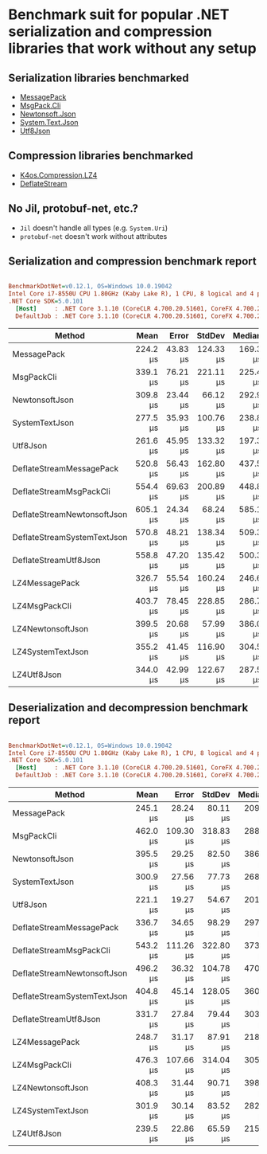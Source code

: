 # Benchmark suit for popular .NET serialization and compression libraries that work without any setup

## Serialization libraries benchmarked

* [MessagePack](https://github.com/neuecc/MessagePack-CSharp)
* [MsgPack.Cli](https://github.com/msgpack/msgpack-cli)
* [Newtonsoft.Json](https://github.com/JamesNK/Newtonsoft.Json)
* [System.Text.Json](https://docs.microsoft.com/en-us/dotnet/api/system.text.json)
* [Utf8Json](https://github.com/neuecc/Utf8Json)

## Compression libraries benchmarked

* [K4os.Compression.LZ4](https://github.com/MiloszKrajewski/K4os.Compression.LZ4)
* [DeflateStream](https://docs.microsoft.com/en-us/dotnet/api/system.io.compression.deflatestream)

## No Jil, protobuf-net, etc.?

* `Jil` doesn't handle all types (e.g. `System.Uri`)
* `protobuf-net` doesn't work without attributes

## Serialization and compression benchmark report

``` ini

BenchmarkDotNet=v0.12.1, OS=Windows 10.0.19042
Intel Core i7-8550U CPU 1.80GHz (Kaby Lake R), 1 CPU, 8 logical and 4 physical cores
.NET Core SDK=5.0.101
  [Host]     : .NET Core 3.1.10 (CoreCLR 4.700.20.51601, CoreFX 4.700.20.51901), X64 RyuJIT
  DefaultJob : .NET Core 3.1.10 (CoreCLR 4.700.20.51601, CoreFX 4.700.20.51901), X64 RyuJIT


```
|                      Method |     Mean |    Error |    StdDev |   Median | Ratio | RatioSD |  Size | SizeRatio |
|---------------------------- |---------:|---------:|----------:|---------:|------:|--------:|------:|----------:|
|                 MessagePack | 224.2 μs | 43.83 μs | 124.33 μs | 169.3 μs |  0.75 |    0.42 | 10950 |      0.86 |
|                  MsgPackCli | 339.1 μs | 76.21 μs | 221.11 μs | 225.4 μs |  1.13 |    0.75 |  7586 |      0.60 |
|              NewtonsoftJson | 309.8 μs | 23.44 μs |  66.12 μs | 292.9 μs |  1.00 |    0.00 | 12661 |      1.00 |
|              SystemTextJson | 277.5 μs | 35.93 μs | 100.76 μs | 238.8 μs |  0.91 |    0.32 | 12603 |      1.00 |
|                    Utf8Json | 261.6 μs | 45.95 μs | 133.32 μs | 197.3 μs |  0.90 |    0.50 | 13156 |      1.04 |
|    DeflateStreamMessagePack | 520.8 μs | 56.43 μs | 162.80 μs | 437.5 μs |  1.76 |    0.65 |  5867 |      0.46 |
|     DeflateStreamMsgPackCli | 554.4 μs | 69.63 μs | 200.89 μs | 448.8 μs |  1.79 |    0.61 |  4795 |      0.38 |
| DeflateStreamNewtonsoftJson | 605.1 μs | 24.34 μs |  68.24 μs | 585.1 μs |  2.01 |    0.35 |  5900 |      0.47 |
| DeflateStreamSystemTextJson | 570.8 μs | 48.21 μs | 138.34 μs | 509.3 μs |  1.90 |    0.49 |  5884 |      0.46 |
|       DeflateStreamUtf8Json | 558.8 μs | 47.20 μs | 135.42 μs | 500.3 μs |  1.87 |    0.52 |  6130 |      0.48 |
|              LZ4MessagePack | 326.7 μs | 55.54 μs | 160.24 μs | 246.6 μs |  1.11 |    0.59 |  8103 |      0.64 |
|               LZ4MsgPackCli | 403.7 μs | 78.45 μs | 228.85 μs | 286.7 μs |  1.37 |    0.82 |  6797 |      0.54 |
|           LZ4NewtonsoftJson | 399.5 μs | 20.68 μs |  57.99 μs | 386.0 μs |  1.32 |    0.20 |  8993 |      0.71 |
|           LZ4SystemTextJson | 355.2 μs | 41.45 μs | 116.90 μs | 304.5 μs |  1.19 |    0.43 |  8977 |      0.71 |
|                 LZ4Utf8Json | 344.0 μs | 42.99 μs | 122.67 μs | 287.5 μs |  1.14 |    0.40 |  9289 |      0.73 |

## Deserialization and decompression benchmark report

``` ini

BenchmarkDotNet=v0.12.1, OS=Windows 10.0.19042
Intel Core i7-8550U CPU 1.80GHz (Kaby Lake R), 1 CPU, 8 logical and 4 physical cores
.NET Core SDK=5.0.101
  [Host]     : .NET Core 3.1.10 (CoreCLR 4.700.20.51601, CoreFX 4.700.20.51901), X64 RyuJIT
  DefaultJob : .NET Core 3.1.10 (CoreCLR 4.700.20.51601, CoreFX 4.700.20.51901), X64 RyuJIT


```
|                      Method |     Mean |     Error |    StdDev |   Median | Ratio | RatioSD |
|---------------------------- |---------:|----------:|----------:|---------:|------:|--------:|
|                 MessagePack | 245.1 μs |  28.24 μs |  80.11 μs | 209.6 μs |  0.63 |    0.18 |
|                  MsgPackCli | 462.0 μs | 109.30 μs | 318.83 μs | 288.7 μs |  1.19 |    0.76 |
|              NewtonsoftJson | 395.5 μs |  29.25 μs |  82.50 μs | 386.9 μs |  1.00 |    0.00 |
|              SystemTextJson | 300.9 μs |  27.56 μs |  77.73 μs | 268.3 μs |  0.77 |    0.15 |
|                    Utf8Json | 221.1 μs |  19.27 μs |  54.67 μs | 201.9 μs |  0.58 |    0.19 |
|    DeflateStreamMessagePack | 336.7 μs |  34.65 μs |  98.29 μs | 297.4 μs |  0.86 |    0.16 |
|     DeflateStreamMsgPackCli | 543.2 μs | 111.26 μs | 322.80 μs | 373.2 μs |  1.40 |    0.77 |
| DeflateStreamNewtonsoftJson | 496.2 μs |  36.32 μs | 104.78 μs | 470.6 μs |  1.29 |    0.24 |
| DeflateStreamSystemTextJson | 404.8 μs |  45.14 μs | 128.05 μs | 360.4 μs |  1.04 |    0.29 |
|       DeflateStreamUtf8Json | 331.7 μs |  27.84 μs |  79.44 μs | 303.3 μs |  0.88 |    0.28 |
|              LZ4MessagePack | 248.7 μs |  31.17 μs |  87.91 μs | 218.2 μs |  0.62 |    0.15 |
|               LZ4MsgPackCli | 476.3 μs | 107.66 μs | 314.04 μs | 305.4 μs |  1.23 |    0.78 |
|           LZ4NewtonsoftJson | 408.3 μs |  31.44 μs |  90.71 μs | 398.7 μs |  1.05 |    0.16 |
|           LZ4SystemTextJson | 301.9 μs |  30.14 μs |  83.52 μs | 282.4 μs |  0.77 |    0.14 |
|                 LZ4Utf8Json | 239.5 μs |  22.86 μs |  65.59 μs | 215.5 μs |  0.63 |    0.20 |
